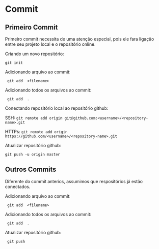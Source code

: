 # Commit
## Primeiro Commit

Primeiro commit necessita de uma atenção especial, pois ele fara ligação entre seu projeto local e o repositório online.



Criando um novo repositório:

``` git init ```


Adicionando arquivo ao commit:

``` git add  <filename>```

Adicionando todos os arquivos ao commit:

``` git add  .```

Conectando repositório local ao repositório github:

SSH: ``` git remote add origin git@github.com:<username>/<repository-name>.git ```

HTTPs: ```git remote add origin https://github.com/<username>/<repository-name>.git```

Atualizar repositório github:

``` git push -u origin master ```
## Outros Commits

Diferente do commit anterios, assumimos que respositórios já estão conectados.

Adicionando arquivo ao commit:

``` git add  <filename>```

Adicionando todos os arquivos ao commit:

``` git add  .```

Atualizar repositório github:

``` git push```
